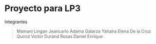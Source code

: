 # Proyecto para LP3
Integrantes
>Mamani Lingan Jeancarlo
>Adama Galarza Yahaira Elena 
>De la Cruz Quiroz Victor
>Durand Rosas Daniel Enrique
